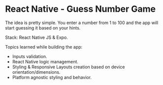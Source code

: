 # React Native - Guess Number Game

The idea is pretty simple. You enter a number from 1 to 100 and the app will start guessing it based on your hints.

Stack: React Native JS & Expo.

Topics learned while building the app:

- Inputs validation.
- React Native logic management.
- Styling & Responsive Layouts creation based on device orientation/dimensions.
- Platform agnostic styling and behavior.
